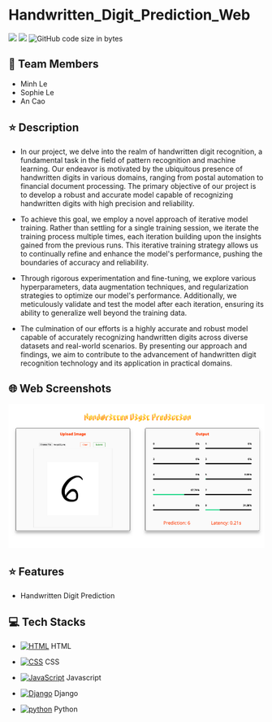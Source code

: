 # Handwritten_Digit_Prediction_Web
<img src="https://img.shields.io/github/stars/minhle28/Handwritten_Digit_Prediction_Web"/> <img src="https://img.shields.io/github/issues/minhle28/Handwritten_Digit_Prediction_Web"/> ![GitHub code size in bytes](https://img.shields.io/github/languages/code-size/minhle28/Handwritten_Digit_Prediction_Web)

## 👥 Team Members
* Minh Le
* Sophie Le
* An Cao

## ⭐ Description
* In our project, we delve into the realm of handwritten digit recognition, a fundamental task in the field of pattern recognition and machine learning. Our endeavor is motivated by the ubiquitous presence of handwritten digits in various domains, ranging from postal automation to financial document processing. The primary objective of our project is to develop a robust and accurate model capable of recognizing handwritten digits with high precision and reliability.

* To achieve this goal, we employ a novel approach of iterative model training. Rather than settling for a single training session, we iterate the training process multiple times, each iteration building upon the insights gained from the previous runs. This iterative training strategy allows us to continually refine and enhance the model's performance, pushing the boundaries of accuracy and reliability.

* Through rigorous experimentation and fine-tuning, we explore various hyperparameters, data augmentation techniques, and regularization strategies to optimize our model's performance. Additionally, we meticulously validate and test the model after each iteration, ensuring its ability to generalize well beyond the training data.

* The culmination of our efforts is a highly accurate and robust model capable of accurately recognizing handwritten digits across diverse datasets and real-world scenarios. By presenting our approach and findings, we aim to contribute to the advancement of handwritten digit recognition technology and its application in practical domains.

## 🌐 Web Screenshots
<img src="assets/project-9.png" alt="Website Screenshot">


## ⭐ Features
* Handwritten Digit Prediction


## 💻 Tech Stacks

* <a href="#" title="HTML"><img src="https://github.com/get-icon/geticon/raw/master/icons/html-5.svg" alt="HTML" width="21px" height="21px"></a> HTML 

* <a href="#" title="CSS"><img src="https://github.com/get-icon/geticon/raw/master/icons/css-3.svg" alt="CSS" width="21px" height="21px"></a> CSS

* <a href="https://developer.mozilla.org/en-US/docs/Web/JavaScript" title="JavaScript"><img src="https://github.com/get-icon/geticon/raw/master/icons/javascript.svg" alt="JavaScript" width="21px" height="21px"></a> Javascript

* <a href="https://developer.mozilla.org/en-US/docs/Web/Django" title="Django"><img src="https://github.com/get-icon/geticon/raw/master/icons/django.svg" alt="Django" width="21px" height="21px"></a> Django


* <a href="https://developer.mozilla.org/en-US/docs/Web/python" title="python"><img src="https://github.com/get-icon/geticon/raw/master/icons/python.svg" alt="python" width="21px" height="21px"></a> Python